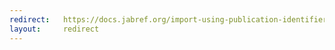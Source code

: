 ```yaml
---
redirect:   https://docs.jabref.org/import-using-publication-identifiers/isbntobibtex
layout:     redirect
---
```

